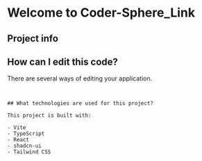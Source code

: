 # Welcome to Coder-Sphere_Link

## Project info


## How can I edit this code?

There are several ways of editing your application.


```


## What technologies are used for this project?

This project is built with:

- Vite
- TypeScript
- React
- shadcn-ui
- Tailwind CSS

